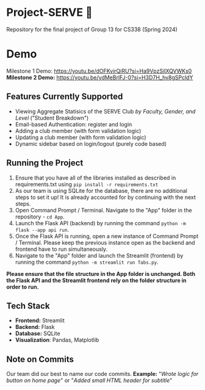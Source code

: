 # Project-SERVE 🚀
Repository for the final project of Group 13 for CS338 (Spring 2024)

# Demo
Milestone 1 Demo: https://youtu.be/dOFKvirQiRU?si=Ha9VpzSiIXQVWKs0
**Milestone 2 Demo:** https://youtu.be/ydMeBrlFJ-0?si=H3D7H_hv8gSPcldY

## Features Currently Supported
- Viewing Aggregate Statisics of the SERVE Club *by Faculty, Gender, and Level* ("Student Breakdown")
- Email-based Authentication: register and login
- Adding a club member (with form validation logic)
- Updating a club member (with form validation logic)
- Dynamic sidebar based on login/logout (purely code based)

## Running the Project
1. Ensure that you have all of the libraries installed as described in requirements.txt using `pip install -r requirements.txt`
2. As our team is using SQLite for the database, there are no additional steps to set it up! It is already accounted for by continuing with the next steps.
3. Open Command Prompt / Terminal. Navigate to the "App" folder in the repository - `cd App`.
4. Launch the Flask API (backend) by running the command `python -m flask --app api run`.
5. Once the Flask API is running, open a new instance of Command Prompt / Terminal. Please keep the previous instance open as the backend and frontend have to run simultaneously.
6. Navigate to the "App" folder and launch the Streamlit (frontend) by running the command `python -m streamlit run Tabs.py`.

**Please ensure that the file structure in the App folder is unchanged. Both the Flask API and the Streamlit frontend rely on the folder structure in order to run.**

## Tech Stack
- **Frontend:** Streamlit
- **Backend:** Flask
- **Database:** SQLite 
- **Visualization**: Pandas, Matplotlib

## Note on Commits
Our team did our best to name our code commits. 
**Example:** "_Wrote logic for button on home page_" or "_Added small HTML header for subtitle_"
